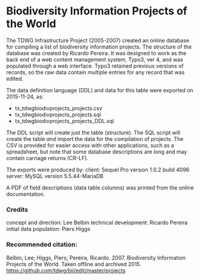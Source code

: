 # Biodiversity Information Projects of the World

The TDWG Infrastructure Project (2005-2007) created an online database for compiling a list of biodiversity information projects.  The structure of the database was created by Ricardo Pereira. It was designed to work as the back end of a web content management system, Typo3, ver 4, and was populated through a web interface. Typo3 retained previous versions of records, so the raw data contain multiple entries for any record that was edited.

The data definition language (DDL) and data for this table were exported on 2015-11-24, as:  
 - tx_tdwgbiodivprojects_projects.csv
 - tx_tdwgbiodivprojects_projects.sql
 - tx_tdwgbiodivprojects_projects_DDL.sql  

The DDL script will create just the table (structure). The SQL script will create the table *and* import the data for the compilation of projects.  The CSV is provided for easier access with other applications, such as a spreadsheet, but note that some database descriptions are long and may contain carriage returns (CR-LF).

The exports were produced by:
  client:  Sequel Pro version 1.0.2 build 4096 
  server:  MySQL version 5.5.44-MariaDB

A PDF of field descriptions (data table columns) was printed from the online documentation. 

### Credits
concept and direction: Lee Belbin
technical development: Ricardo Pereira
initial data population: Piers Higgs

### Recommended citation:  
Belbin, Lee; Higgs, Piers; Pereira, Ricardo. 2007. Biodiversity Information Projects of the World. Taken offline and archived 2015. https://github.com/tdwg/bii/edit/master/projects 
